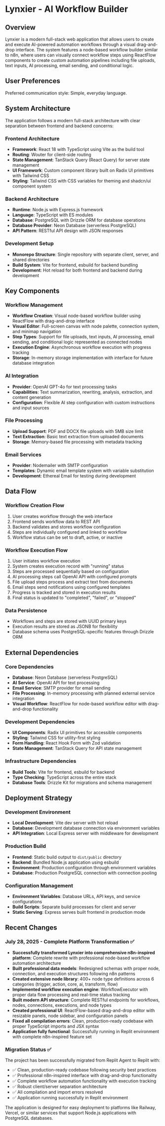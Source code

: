 # Lynxier - AI Workflow Builder

## Overview

Lynxier is a modern full-stack web application that allows users to create and execute AI-powered automation workflows through a visual drag-and-drop interface. The system features a node-based workflow builder similar to n8n, where users can visually connect workflow steps using ReactFlow components to create custom automation pipelines including file uploads, text inputs, AI processing, email sending, and conditional logic.

## User Preferences

Preferred communication style: Simple, everyday language.

## System Architecture

The application follows a modern full-stack architecture with clear separation between frontend and backend concerns:

### Frontend Architecture
- **Framework**: React 18 with TypeScript using Vite as the build tool
- **Routing**: Wouter for client-side routing
- **State Management**: TanStack Query (React Query) for server state management
- **UI Framework**: Custom component library built on Radix UI primitives with Tailwind CSS
- **Styling**: Tailwind CSS with CSS variables for theming and shadcn/ui component system

### Backend Architecture
- **Runtime**: Node.js with Express.js framework
- **Language**: TypeScript with ES modules
- **Database**: PostgreSQL with Drizzle ORM for database operations
- **Database Provider**: Neon Database (serverless PostgreSQL)
- **API Pattern**: RESTful API design with JSON responses

### Development Setup
- **Monorepo Structure**: Single repository with separate client, server, and shared directories
- **Build System**: Vite for frontend, esbuild for backend bundling
- **Development**: Hot reload for both frontend and backend during development

## Key Components

### Workflow Management
- **Workflow Creation**: Visual node-based workflow builder using ReactFlow with drag-and-drop interface
- **Visual Editor**: Full-screen canvas with node palette, connection system, and minimap navigation
- **Step Types**: Support for file uploads, text inputs, AI processing, email sending, and conditional logic represented as connected nodes
- **Execution Engine**: Asynchronous workflow execution with progress tracking
- **Storage**: In-memory storage implementation with interface for future database integration

### AI Integration
- **Provider**: OpenAI GPT-4o for text processing tasks
- **Capabilities**: Text summarization, rewriting, analysis, extraction, and content generation
- **Configuration**: Flexible AI step configuration with custom instructions and input sources

### File Processing
- **Upload Support**: PDF and DOCX file uploads with 5MB size limit
- **Text Extraction**: Basic text extraction from uploaded documents
- **Storage**: Memory-based file processing with metadata tracking

### Email Services
- **Provider**: Nodemailer with SMTP configuration
- **Templates**: Dynamic email template system with variable substitution
- **Development**: Ethereal Email for testing during development

## Data Flow

### Workflow Creation Flow
1. User creates workflow through the web interface
2. Frontend sends workflow data to REST API
3. Backend validates and stores workflow configuration
4. Steps are individually configured and linked to workflow
5. Workflow status can be set to draft, active, or inactive

### Workflow Execution Flow
1. User initiates workflow execution
2. System creates execution record with "running" status
3. Steps are processed sequentially based on configuration
4. AI processing steps call OpenAI API with configured prompts
5. File upload steps process and extract text from documents
6. Email steps send notifications using configured templates
7. Progress is tracked and stored in execution results
8. Final status is updated to "completed", "failed", or "stopped"

### Data Persistence
- Workflows and steps are stored with UUID primary keys
- Execution results are stored as JSONB for flexibility
- Database schema uses PostgreSQL-specific features through Drizzle ORM

## External Dependencies

### Core Dependencies
- **Database**: Neon Database (serverless PostgreSQL)
- **AI Service**: OpenAI API for text processing
- **Email Service**: SMTP provider for email sending
- **File Processing**: In-memory processing with planned external service integration
- **Visual Workflow**: ReactFlow for node-based workflow editor with drag-and-drop functionality

### Development Dependencies
- **UI Components**: Radix UI primitives for accessible components
- **Styling**: Tailwind CSS for utility-first styling
- **Form Handling**: React Hook Form with Zod validation
- **State Management**: TanStack Query for API state management

### Infrastructure Dependencies
- **Build Tools**: Vite for frontend, esbuild for backend
- **Type Checking**: TypeScript across the entire stack
- **Database Tools**: Drizzle Kit for migrations and schema management

## Deployment Strategy

### Development Environment
- **Local Development**: Vite dev server with hot reload
- **Database**: Development database connection via environment variables
- **API Integration**: Local Express server with middleware for development

### Production Build
- **Frontend**: Static build output to `dist/public` directory
- **Backend**: Bundled Node.js application using esbuild
- **Environment**: Production configuration through environment variables
- **Database**: Production PostgreSQL connection with connection pooling

### Configuration Management
- **Environment Variables**: Database URLs, API keys, and service configurations
- **Build Scripts**: Separate build processes for client and server
- **Static Serving**: Express serves built frontend in production mode

## Recent Changes

### July 28, 2025 - Complete Platform Transformation ✅
- **Successfully transformed Lynxier into comprehensive n8n-inspired platform**: Complete rewrite with professional node-based workflow automation architecture
- **Built professional data models**: Redesigned schemas with proper node, connection, and execution structures following n8n patterns
- **Created extensive node library**: 400+ node type definitions across 6 categories (trigger, action, core, ai, transform, flow)
- **Implemented workflow execution engine**: WorkflowExecutor with proper data flow processing and real-time status tracking
- **Built modern API structure**: Complete RESTful endpoints for workflows, nodes, connections, executions, and node types
- **Created professional UI**: ReactFlow-based drag-and-drop editor with resizable panels, node sidebar, and configuration panels
- **Fixed all compilation errors**: Clean, production-ready codebase with proper TypeScript imports and JSX syntax
- **Application fully functional**: Successfully running in Replit environment with complete n8n-inspired feature set

### Migration Status ✅
The project has been successfully migrated from Replit Agent to Replit with:
- ✅ Clean, production-ready codebase following security best practices
- ✅ Professional n8n-inspired interface with drag-and-drop functionality
- ✅ Complete workflow automation functionality with execution tracking
- ✅ Robust client/server separation architecture
- ✅ All compilation and import errors resolved
- ✅ Application running successfully in Replit environment

The application is designed for easy deployment to platforms like Railway, Vercel, or similar services that support Node.js applications with PostgreSQL databases.